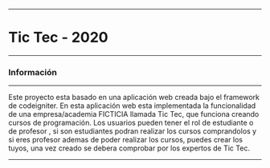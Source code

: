 ***

# Tic Tec - 2020

***

### Información

***

Este proyecto esta basado en una aplicación web creada bajo el framework
de codeigniter. En esta aplicación web esta implementada la funcionalidad
de una empresa/academia FICTICIA llamada Tic Tec, que funciona creando cursos de
programación. Los usuarios pueden tener el rol de estudiante o de profesor
, si son estudiantes podran realizar los cursos comprandolos y si eres
profesor ademas de poder realizar los cursos, puedes crear los tuyos,
una vez creado se debera comprobar por los expertos de Tic Tec.

***
